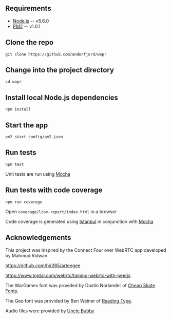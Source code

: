 
## Requirements
* [Node.js](http://nodejs.org/) -- v5.6.0
* [PM2](http://pm2.keymetrics.io/) -- v1.0.1

## Clone the repo
`git clone https://github.com/anderfjord/wopr`

## Change into the project directory
`cd wopr`

## Install local Node.js dependencies
`npm install`

## Start the app
`pm2 start config/pm2.json`

## Run tests
`npm test`

Unit tests are run using [Mocha](https://mochajs.org/)

## Run tests with code coverage
`npm run coverage`

Open `coverage/lcov-report/index.html` in a browser

Code coverage is generated using [Istanbul](https://www.npmjs.com/package/istanbul) in conjunction with [Mocha](https://mochajs.org/)

## Acknowledgements
This project was inspired by the Connect Four over WebRTC app developed by Mahmud Ridwan.

https://github.com/hjr265/arteegee

https://www.toptal.com/webrtc/taming-webrtc-with-peerjs

The WarGames font was provided by Dustin Norlander of [Cheap Skate Fonts](http://www.cheapskatefonts.com/).

The Geo font was provided by Ben Weiner of [Reading Type](https://readingtype.org.uk/).

Audio files were provided by [Uncle Bubby](http://wavs.unclebubby.com/movies/drama/war-games/)